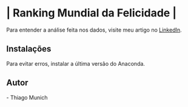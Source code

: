 <h1>| Ranking Mundial da Felicidade |</h1>

Para entender a análise feita nos dados, visite meu artigo no [LinkedIn](https://www.linkedin.com/pulse/ranking-mundial-da-felicidade-an%C3%A1lise-dos-dados-thiago-munich/).

<h2>Instalações</h2>
Para evitar erros, instalar a última versão do Anaconda.

<h2>Autor</h2>
-
Thiago Munich 
